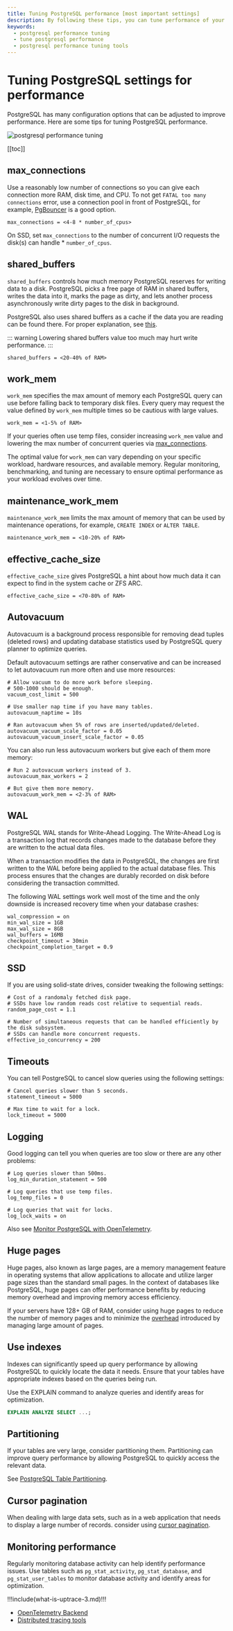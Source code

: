 ```yaml
---
title: Tuning PostgreSQL performance [most important settings]
description: By following these tips, you can tune performance of your PostgreSQL database and ensure that it is running efficiently.
keywords:
  - postgresql performance tuning
  - tune postgresql performance
  - postgresql performance tuning tools
---
```


# Tuning PostgreSQL settings for performance

PostgreSQL has many configuration options that can be adjusted to improve performance. Here are some tips for tuning PostgreSQL performance.

![postgresql performance tuning](/performance-tuning/cover.png)

[[toc]]

## max_connections

Use a reasonably low number of connections so you can give each connection more RAM, disk time, and CPU. To not get `FATAL too many connections` error, use a connection pool in front of PostgreSQL, for example, [PgBouncer](https://pgbouncer.org/) is a good option.

```shell
max_connections = <4-8 * number_of_cpus>
```

On SSD, set `max_connections` to the number of concurrent I/O requests the disk(s) can handle \* `number_of_cpus`.

## shared_buffers

`shared_buffers` controls how much memory PostgreSQL reserves for writing data to a disk. PostgreSQL picks a free page of RAM in shared buffers, writes the data into it, marks the page as dirty, and lets another process asynchronously write dirty pages to the disk in background.

PostgreSQL also uses shared buffers as a cache if the data you are reading can be found there. For proper explanation, see [this](https://www.2ndquadrant.com/wp-content/uploads/2019/05/Inside-the-PostgreSQL-Shared-Buffer-Cache.pdf).

<!-- prettier-ignore -->
::: warning
Lowering shared buffers value too much may hurt write performance.
:::

```shell
shared_buffers = <20-40% of RAM>
```

## work_mem

`work_mem` specifies the max amount of memory each PostgreSQL query can use before falling back to temporary disk files. Every query may request the value defined by `work_mem` multiple times so be cautious with large values.

```shell
work_mem = <1-5% of RAM>
```

If your queries often use temp files, consider increasing `work_mem` value and lowering the max number of concurrent queries via [max_connections](#max-connections).

The optimal value for `work_mem` can vary depending on your specific workload, hardware resources, and available memory. Regular monitoring, benchmarking, and tuning are necessary to ensure optimal performance as your workload evolves over time.

## maintenance_work_mem

`maintenance_work_mem` limits the max amount of memory that can be used by maintenance operations, for example, `CREATE INDEX` or `ALTER TABLE`.

```shell
maintenance_work_mem = <10-20% of RAM>
```

## effective_cache_size

`effective_cache_size` gives PostgreSQL a hint about how much data it can expect to find in the system cache or ZFS ARC.

```shell
effective_cache_size = <70-80% of RAM>
```

## Autovacuum

Autovacuum is a background process responsible for removing dead tuples (deleted rows) and updating database statistics used by PostgreSQL query planner to optimize queries.

Default autovacuum settings are rather conservative and can be increased to let autovacuum run more often and use more resources:

```shell
# Allow vacuum to do more work before sleeping.
# 500-1000 should be enough.
vacuum_cost_limit = 500

# Use smaller nap time if you have many tables.
autovacuum_naptime = 10s

# Ran autovacuum when 5% of rows are inserted/updated/deleted.
autovacuum_vacuum_scale_factor = 0.05
autovacuum_vacuum_insert_scale_factor = 0.05
```

You can also run less autovacuum workers but give each of them more memory:

```shell
# Run 2 autovacuum workers instead of 3.
autovacuum_max_workers = 2

# But give them more memory.
autovacuum_work_mem = <2-3% of RAM>
```

## WAL

PostgreSQL WAL stands for Write-Ahead Logging. The Write-Ahead Log is a transaction log that records changes made to the database before they are written to the actual data files.

When a transaction modifies the data in PostgreSQL, the changes are first written to the WAL before being applied to the actual database files. This process ensures that the changes are durably recorded on disk before considering the transaction committed.

The following WAL settings work well most of the time and the only downside is increased recovery time when your database crashes:

```shell
wal_compression = on
min_wal_size = 1GB
max_wal_size = 8GB
wal_buffers = 16MB
checkpoint_timeout = 30min
checkpoint_completion_target = 0.9
```

## SSD

If you are using solid-state drives, consider tweaking the following settings:

```shell
# Cost of a randomaly fetched disk page.
# SSDs have low random reads cost relative to sequential reads.
random_page_cost = 1.1

# Number of simultaneous requests that can be handled efficiently by the disk subsystem.
# SSDs can handle more concurrent requests.
effective_io_concurrency = 200
```

## Timeouts

You can tell PostgreSQL to cancel slow queries using the following settings:

```shell
# Cancel queries slower than 5 seconds.
statement_timeout = 5000

# Max time to wait for a lock.
lock_timeout = 5000
```

## Logging

Good logging can tell you when queries are too slow or there are any other problems:

```shell
# Log queries slower than 500ms.
log_min_duration_statement = 500

# Log queries that use temp files.
log_temp_files = 0

# Log queries that wait for locks.
log_lock_waits = on
```

Also see [Monitor PostgreSQL with OpenTelemetry](https://uptrace.dev/get/monitor/opentelemetry-postgresql.html).

## Huge pages

Huge pages, also known as large pages, are a memory management feature in operating systems that allow applications to allocate and utilize larger page sizes than the standard small pages. In the context of databases like PostgreSQL, huge pages can offer performance benefits by reducing memory overhead and improving memory access efficiency.

If your servers have 128+ GB of RAM, consider using huge pages to reduce the number of memory pages and to minimize the [overhead](https://blogs.oracle.com/linux/post/minimizing-struct-page-overhead) introduced by managing large amount of pages.

## Use indexes

Indexes can significantly speed up query performance by allowing PostgreSQL to quickly locate the data it needs. Ensure that your tables have appropriate indexes based on the queries being run.

Use the EXPLAIN command to analyze queries and identify areas for optimization.

```sql
EXPLAIN ANALYZE SELECT ...;
```

## Partitioning

If your tables are very large, consider partitioning them. Partitioning can improve query performance by allowing PostgreSQL to quickly access the relevant data.

See [PostgreSQL Table Partitioning](/postgres/table-partition.md).

## Cursor pagination

When dealing with large data sets, such as in a web application that needs to display a large number of records. consider using [cursor pagination](/guide/cursor-pagination.md).

## Monitoring performance

Regularly monitoring database activity can help identify performance issues. Use tables such as `pg_stat_activity`, `pg_stat_database`, and `pg_stat_user_tables` to monitor database activity and identify areas for optimization.

!!!include(what-is-uptrace-3.md)!!!

- [OpenTelemetry Backend](https://uptrace.dev/blog/opentelemetry-backend.html)
- [Distributed tracing tools](https://uptrace.dev/blog/distributed-tracing-tools.html)
